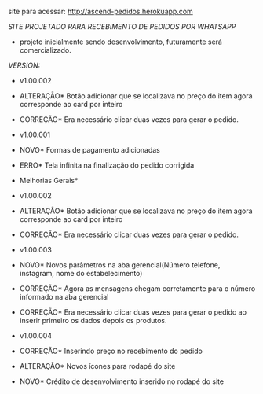 site para acessar: http://ascend-pedidos.herokuapp.com

*SITE PROJETADO PARA RECEBIMENTO DE PEDIDOS POR WHATSAPP*

- projeto inicialmente sendo desenvolvimento, futuramente será comercializado.


*VERSION:*
- v1.00.002
- ALTERAÇÃO* Botão adicionar que se localizava no preço do item agora corresponde ao card por inteiro
- CORREÇÃO* Era necessário clicar duas vezes para gerar o pedido. 

- v1.00.001
- NOVO* Formas de pagamento adicionadas
- ERRO* Tela infinita na finalização do pedido corrigida
- Melhorias Gerais*

- v1.00.002
- ALTERAÇÃO* Botão adicionar que se localizava no preço do item agora corresponde ao card por inteiro
- CORREÇÃO* Era necessário clicar duas vezes para gerar o pedido.

- v1.00.003
- NOVO* Novos parâmetros na aba gerencial(Número telefone, instagram, nome do estabelecimento)
- CORREÇÃO* Agora as mensagens chegam corretamente para o número informado na aba gerencial
- CORREÇÃO* Era necessário clicar duas vezes para gerar o pedido ao inserir primeiro os dados depois os produtos.

- v1.00.004
- CORREÇÃO* Inserindo preço no recebimento do pedido
- ALTERAÇÃO* Novos ícones para rodapé do site
- NOVO* Crédito de desenvolvimento inserido no rodapé do site